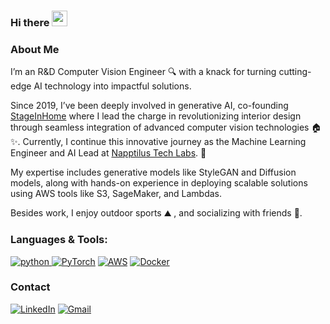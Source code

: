### Hi there <img src="https://raw.githubusercontent.com/MartinHeinz/MartinHeinz/master/wave.gif" width="25px">

<h3>About Me</h3>
I’m an R&D Computer Vision Engineer 🔍 with a knack for turning cutting-edge AI technology into impactful solutions. 

Since 2019, I’ve been deeply involved in generative AI, co-founding [StageInHome](https://stageinhome.com/) where I lead the charge in revolutionizing interior design through seamless integration of advanced computer vision technologies 🏠✨. Currently, I continue this innovative journey as the Machine Learning Engineer and AI Lead at [Napptilus Tech Labs](https://napptilus.com/). 🚀

My expertise includes generative models like StyleGAN and Diffusion models, along with hands-on experience in deploying scalable solutions using AWS tools like S3, SageMaker, and Lambdas. 

Besides work, I enjoy outdoor sports ⛰️ , and socializing with friends 🍻.

  
<h3 align="left">Languages & Tools:</h3>

<p align="left">

<a href="https://www.python.org" target="_blank"> <img src="https://img.shields.io/badge/Python-14354C?style=for-the-badge&logo=python&logoColor=white" alt="python" /> </a>
<a href="https://pytorch.org/" target="_blank"> <img alt="PyTorch" src="https://img.shields.io/badge/PyTorch-%23EE4C2C.svg?style=for-the-badge&logo=PyTorch&logoColor=white" /></a>
<a href="https://aws.amazon.com/es/" target="_blank"> <img alt="AWS" src="https://img.shields.io/badge/AWS-%23FF9900.svg?style=for-the-badge&logo=amazon-aws&logoColor=white" /></a>
<a href="https://www.docker.com/" target="_blank"> <img alt="Docker" src="https://img.shields.io/badge/docker-%230db7ed.svg?style=for-the-badge&logo=docker&logoColor=white"/></a>
  
</p>


<h3>Contact</h3>
<p>
<p>
  <a href="https://www.linkedin.com/in/martigrau96/" target="_blank"><img alt="LinkedIn" src="https://img.shields.io/badge/linkedin-%230077B5.svg?&style=for-the-badge&logo=linkedin&logoColor=white" /></a>
  <a href="mailto:mgrau@stageinhome.com"> <img alt="Gmail" src="https://img.shields.io/badge/Gmail-D14836?style=for-the-badge&logo=gmail&logoColor=white" />
     </a>
</p>


<!---
MartiGrau/MartiGrau is a ✨ special ✨ repository because its `README.md` (this file) appears on your GitHub profile.
You can click the Preview link to take a look at your changes.

- 👋 Hi, I’m @MartiGrau
- 👀 I’m interested in ...
- 🔭 I’m currently working on ...
- 🌱 I’m currently learning ...
- 👯 I’m looking to collaborate on ...
- 🤔 I’m looking for help with ...
- 💬 Ask me about ...
- 📫 How to reach me: ...
- 😄 Pronouns: ...
- ⚡ Fun fact: ...
--->
